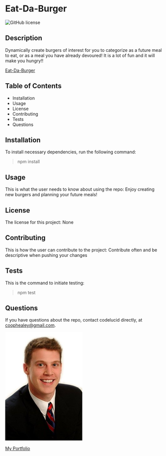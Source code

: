 # Eat-Da-Burger  

![GitHub license](https://img.shields.io/badge/license-None-brightgreen)

## Description  

Dynamically create burgers of interest for you to categorize as a future meal to eat, or as a meal you have already devoured! It is a lot of fun and it will make you hungry!! 

[Eat-Da-Burger](https://eat-da-burger-tracker.herokuapp.com/)

## Table of Contents
- Installation 
- Usage
- License
- Contributing
- Tests
- Questions  

## Installation  

To install necessary dependencies, run the following command:
>npm install  

## Usage  

This is what the user needs to know about using the repo:
Enjoy creating new burgers and planning your future meals!   

## License  

The license for this project:
None  

## Contributing  

This is how the user can contribute to the project:
Contribute often and be descriptive when pushing your changes  

## Tests  

This is the command to initiate testing:
>npm test  

## Questions  

If you have questions about the repo, contact codelucid directly, at coophealey@gmail.com.

[![My Profile Picture](/profilePic.png)](https://github.com/codelucid "My Profile Picture")

[My Portfolio](https://codelucid.github.io/Portfolio/ "My Portfolio")